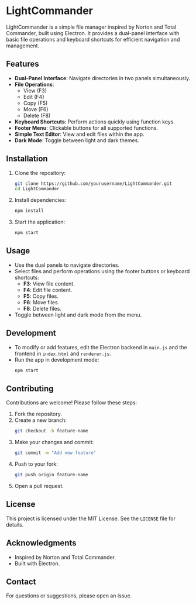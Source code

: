 # LightCommander

LightCommander is a simple file manager inspired by Norton and Total Commander, built using Electron. It provides a dual-panel interface with basic file operations and keyboard shortcuts for efficient navigation and management.

## Features

- **Dual-Panel Interface**: Navigate directories in two panels simultaneously.
- **File Operations**:
  - View (F3)
  - Edit (F4)
  - Copy (F5)
  - Move (F6)
  - Delete (F8)
- **Keyboard Shortcuts**: Perform actions quickly using function keys.
- **Footer Menu**: Clickable buttons for all supported functions.
- **Simple Text Editor**: View and edit files within the app.
- **Dark Mode**: Toggle between light and dark themes.

## Installation

1. Clone the repository:
   ```bash
   git clone https://github.com/yourusername/LightCommander.git
   cd LightCommander
   ```
2. Install dependencies:
   ```bash
   npm install
   ```
3. Start the application:
   ```bash
   npm start
   ```

## Usage

- Use the dual panels to navigate directories.
- Select files and perform operations using the footer buttons or keyboard shortcuts:
  - **F3**: View file content.
  - **F4**: Edit file content.
  - **F5**: Copy files.
  - **F6**: Move files.
  - **F8**: Delete files.
- Toggle between light and dark mode from the menu.

## Development

- To modify or add features, edit the Electron backend in `main.js` and the frontend in `index.html` and `renderer.js`.
- Run the app in development mode:
  ```bash
  npm start
  ```

## Contributing

Contributions are welcome! Please follow these steps:

1. Fork the repository.
2. Create a new branch:
   ```bash
   git checkout -b feature-name
   ```
3. Make your changes and commit:
   ```bash
   git commit -m "Add new feature"
   ```
4. Push to your fork:
   ```bash
   git push origin feature-name
   ```
5. Open a pull request.

## License

This project is licensed under the MIT License. See the `LICENSE` file for details.

## Acknowledgments

- Inspired by Norton and Total Commander.
- Built with Electron.

## Contact

For questions or suggestions, please open an issue.
